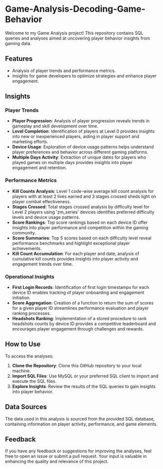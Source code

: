 # Game-Analysis-Decoding-Game-Behavior

Welcome to my Game Analysis project! This repository contains SQL queries and analyses aimed at uncovering player behavior insights from gaming data.

## Features
- Analysis of player trends and performance metrics.
- Insights for game developers to optimize strategies and enhance player engagement.

## Insights

### Player Trends
- **Player Progression**: Analysis of player progression reveals trends in gameplay and skill development over time.
- **Level Completion**: Identification of players at Level 0 provides insights into new or inexperienced players, aiding in player support and marketing efforts.
- **Device Usage**: Exploration of device usage patterns helps understand player preferences and behavior across different gaming platforms.
- **Multiple Days Activity**: Extraction of unique dates for players who played games on multiple days provides insights into player engagement and retention.

### Performance Metrics
- **Kill Counts Analysis**: Level 1 code-wise average kill count analysis for players with at least 2 lives earned and 3 stages crossed sheds light on player combat effectiveness.
- **Stages Crossed**: Total stages crossed analysis by difficulty level for Level 2 players using 'zm_series' devices identifies preferred difficulty levels and device usage patterns.
- **Score Rankings**: Top score rankings based on each device ID offer insights into player performance and competition within the gaming community.
- **Score Summaries**: Top 5 scores based on each difficulty level reveal performance benchmarks and highlight exceptional player achievements.
- **Kill Count Accumulation**: For each player and date, analysis of cumulative kill counts provides insights into player activity and engagement trends over time.

### Operational Insights
- **First Login Records**: Identification of first login timestamps for each device ID enables tracking of player onboarding and engagement initiation.
- **Score Aggregation**: Creation of a function to return the sum of scores for a given player ID streamlines performance evaluation and player ranking processes.
- **Headshots Ranking**: Implementation of a stored procedure to rank headshots counts by device ID provides a competitive leaderboard and encourages player engagement through challenges and rewards.

## How to Use
To access the analyses:
1. **Clone the Repository**: Clone this GitHub repository to your local machine.
2. **Import SQL Files**: Use MySQL or your preferred SQL client to import and execute the SQL files.
3. **Explore Insights**: Review the results of the SQL queries to gain insights into player behavior.

## Data Sources
The data used in this analysis is sourced from the provided SQL database, containing information on player activity, performance, and game elements.

## Feedback
If you have any feedback or suggestions for improving the analyses, feel free to open an issue or submit a pull request. Your input is valuable in enhancing the quality and relevance of this project.
